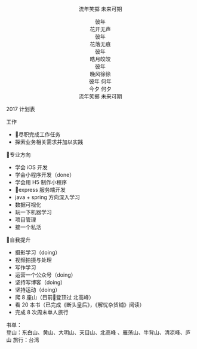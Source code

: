 
<center>
流年笑掷 未来可期  

彼年  
花开无声  
彼年  
花落无痕  
彼年  
皓月皎皎  
彼年  
晚风徐徐  
彼年 何年  
今夕 何夕  
流年笑掷 未来可期
</center>
2017 计划表  

工作
* 尽职完成工作任务
* 探索业务相关需求并加以实践

专业方向  
* 学会 iOS 开发
* 学会小程序开发（done）
* 学会用 H5 制作小程序
* express 服务端开发
* java + spring 方向深入学习
* 数据可视化
* 玩一下机器学习
* 项目管理
* 接一个私活

自我提升
* 摄影学习（doing）
* 视频拍摄与处理
* 写作学习
* 运营一个公众号（doing）
* 坚持写博客（doing）
* 坚持运动（doing）
* 爬 8 座山（目前登顶过 北高峰）
* 看 20 本书（已完成《断头皇后》，《解忧杂货铺》阅读）
* 完成 8 次周末单人旅行

书单：  
登山：东白山、黄山、大明山、天目山、北高峰 、雁荡山、牛背山、清凉峰、庐山
旅行：台湾